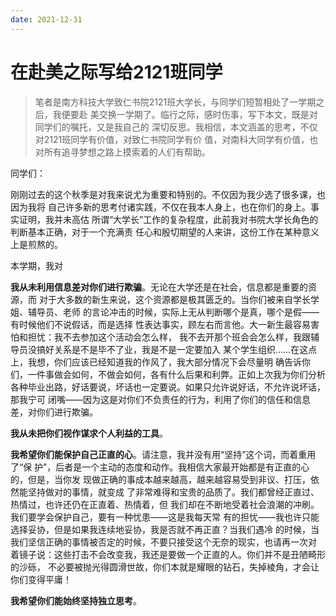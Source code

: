 ```yaml
---
date: 2021-12-31
---
```


# 在赴美之际写给2121班同学

> 笔者是南方科技大学致仁书院2121班大学长，与同学们短暂相处了一学期之后，我便要赴
> 美交换一学期了。临行之际，感时伤事，写下本文，既是对同学们的嘱托，又是我自己的
> 深切反思。我相信，本文涵盖的思考，不仅对2121班同学有价值，对致仁书院同学有价
> 值，对南科大同学有价值，也对所有追寻梦想之路上摸索着的人们有帮助。

同学们：

刚刚过去的这个秋季是对我来说尤为重要和特别的。不仅因为我少选了很多课，也因为我将
自己许多新的思考付诸实践，不仅在我本人身上，也在你们的身上。事实证明，我并未高估
所谓“大学长”工作的复杂程度，此前我对书院大学长角色的判断基本正确，对于一个充满责
任心和殷切期望的人来讲，这份工作在某种意义上是煎熬的。

本学期，我对

**我从未利用信息差对你们进行欺骗**。无论在大学还是在社会，信息都是重要的资源，而
对于大多数的新生来说，这个资源都是极其匮乏的。当你们被来自学长学姐、辅导员、老师
的言论冲击的时候，实际上无从判断哪个是真，哪个是假——有时候他们不说假话，而是选择
性表达事实，顾左右而言他。大一新生最容易害怕和担忧：我不去参加这个活动会怎么样，
我不去开那个班会会怎么样，我跟辅导员没搞好关系是不是毕不了业，我是不是一定要加入
某个学生组织……在这点上，我想，你们应该已经知道我的作风了，我大部分情况下会尽量明
确告诉你们，一件事做会如何，不做会如何，各有什么后果和利弊。正如上次我为你们分析
各种毕业出路，好话要说，坏话也一定要说。如果只允许说好话，不允许说坏话，那我宁可
闭嘴——因为这是对你们不负责任的行为，利用了你们的信任和信息差，对你们进行欺骗。

**我从未把你们视作谋求个人利益的工具**。

**我希望你们能保护自己正直的心**。请注意，我并没有用“坚持”这个词，而着重用了“保
护”，后者是一个主动的态度和动作。我相信大家最开始都是有正直的心的，但是，当你发
现做正确的事成本越来越高，越来越容易受到非议、打压，依然能坚持做对的事情，就变成
了非常难得和宝贵的品质了。我们都曾经正直过、热情过，也许还仍在正直着、热情着，但
我们却在不断地受着社会浪潮的冲刷。我们要学会保护自己，要有一种忧患——这是我每天常
有的担忧——我也许只能选择妥协，但是如果我连续地妥协，我是否就不再正直？当我们遇冷
的时候，当我们坚信正确的事情被否定的时候，不要只接受这个无奈的现实，也请再一次对
着镜子说：这些打击不会改变我，我还是要做一个正直的人。你们并不是丑陋畸形的沙砾，
不必要被抛光得圆滑世故，你们本就是耀眼的钻石，失掉棱角，才会让你们变得平庸！

**我希望你们能始终坚持独立思考**。
